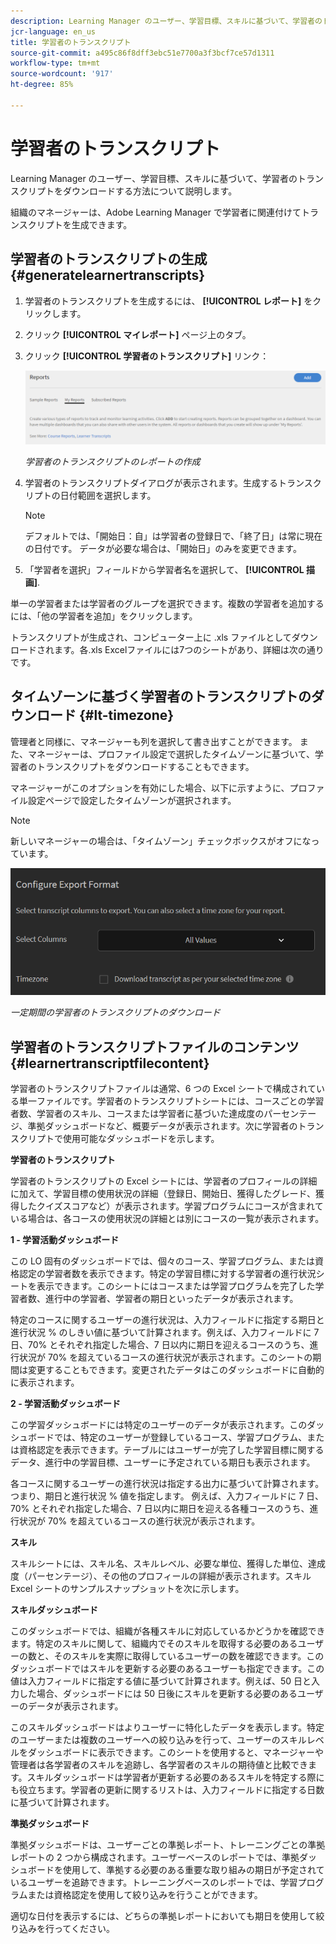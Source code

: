 ```yaml
---
description: Learning Manager のユーザー、学習目標、スキルに基づいて、学習者のトランスクリプトをダウンロードする方法について説明します。
jcr-language: en_us
title: 学習者のトランスクリプト
source-git-commit: a495c86f8dff3ebc51e7700a3f3bcf7ce57d1311
workflow-type: tm+mt
source-wordcount: '917'
ht-degree: 85%

---
```




# 学習者のトランスクリプト

Learning Manager のユーザー、学習目標、スキルに基づいて、学習者のトランスクリプトをダウンロードする方法について説明します。

組織のマネージャーは、Adobe Learning Manager で学習者に関連付けてトランスクリプトを生成できます。

## 学習者のトランスクリプトの生成 {#generatelearnertranscripts}

1. 学習者のトランスクリプトを生成するには、 **[!UICONTROL レポート]** をクリックします。
1. クリック **[!UICONTROL マイレポート]** ページ上のタブ。
1. クリック **[!UICONTROL 学習者のトランスクリプト]** リンク：

   ![](assets/learner-transcripts.png)

   *学習者のトランスクリプトのレポートの作成*

1. 学習者のトランスクリプトダイアログが表示されます。生成するトランスクリプトの日付範囲を選択します。

   >[!NOTE]
   >
   >デフォルトでは、「開始日：自」は学習者の登録日で、「終了日」は常に現在の日付です。 データが必要な場合は、「開始日」のみを変更できます。

1. 「学習者を選択」フィールドから学習者名を選択して、 **[!UICONTROL 描画]**.

単一の学習者または学習者のグループを選択できます。複数の学習者を追加するには、「他の学習者を追加」をクリックします。

トランスクリプトが生成され、コンピューター上に .xls ファイルとしてダウンロードされます。各.xls Excelファイルには7つのシートがあり、詳細は次の通りです。

## タイムゾーンに基づく学習者のトランスクリプトのダウンロード {#lt-timezone}

管理者と同様に、マネージャーも列を選択して書き出すことができます。 また、マネージャーは、プロファイル設定で選択したタイムゾーンに基づいて、学習者のトランスクリプトをダウンロードすることもできます。

マネージャーがこのオプションを有効にした場合、以下に示すように、プロファイル設定ページで設定したタイムゾーンが選択されます。

>[!NOTE]
>
>新しいマネージャーの場合は、「タイムゾーン」チェックボックスがオフになっています。

![](assets/image030.png)

*一定期間の学習者のトランスクリプトのダウンロード*

## 学習者のトランスクリプトファイルのコンテンツ {#learnertranscriptfilecontent}

学習者のトランスクリプトファイルは通常、6 つの Excel シートで構成されている単一ファイルです。学習者のトランスクリプトシートには、コースごとの学習者数、学習者のスキル、コースまたは学習者に基づいた達成度のパーセンテージ、準拠ダッシュボードなど、概要データが表示されます。次に学習者のトランスクリプトで使用可能なダッシュボードを示します。

**学習者のトランスクリプト**

学習者のトランスクリプトの Excel シートには、学習者のプロフィールの詳細に加えて、学習目標の使用状況の詳細（登録日、開始日、獲得したグレード、獲得したクイズスコアなど）が表示されます。学習プログラムにコースが含まれている場合は、各コースの使用状況の詳細とは別にコースの一覧が表示されます。

**1 - 学習活動ダッシュボード**

この LO 固有のダッシュボードでは、個々のコース、学習プログラム、または資格認定の学習者数を表示できます。特定の学習目標に対する学習者の進行状況シートを表示できます。このシートにはコースまたは学習プログラムを完了した学習者数、進行中の学習者、学習者の期日といったデータが表示されます。

特定のコースに関するユーザーの進行状況は、入力フィールドに指定する期日と進行状況 % のしきい値に基づいて計算されます。例えば、入力フィールドに 7 日、70% とそれぞれ指定した場合、7 日以内に期日を迎えるコースのうち、進行状況が 70% を超えているコースの進行状況が表示されます。このシートの期間は変更することもできます。変更されたデータはこのダッシュボードに自動的に表示されます。

**2 - 学習活動ダッシュボード**

この学習ダッシュボードには特定のユーザーのデータが表示されます。このダッシュボードでは、特定のユーザーが登録しているコース、学習プログラム、または資格認定を表示できます。テーブルにはユーザーが完了した学習目標に関するデータ、進行中の学習目標、ユーザーに予定されている期日も表示されます。

各コースに関するユーザーの進行状況は指定する出力に基づいて計算されます。つまり、期日と進行状況 % 値を指定します。 例えば、入力フィールドに 7 日、70% とそれぞれ指定した場合、7 日以内に期日を迎える各種コースのうち、進行状況が 70% を超えているコースの進行状況が表示されます。

**スキル**

スキルシートには、スキル名、スキルレベル、必要な単位、獲得した単位、達成度（パーセンテージ）、その他のプロフィールの詳細が表示されます。スキル Excel シートのサンプルスナップショットを次に示します。

**スキルダッシュボード**

このダッシュボードでは、組織が各種スキルに対応しているかどうかを確認できます。特定のスキルに関して、組織内でそのスキルを取得する必要のあるユーザーの数と、そのスキルを実際に取得しているユーザーの数を確認できます。このダッシュボードではスキルを更新する必要のあるユーザーも指定できます。この値は入力フィールドに指定する値に基づいて計算されます。例えば、50 日と入力した場合、ダッシュボードには 50 日後にスキルを更新する必要のあるユーザーのデータが表示されます。

このスキルダッシュボードはよりユーザーに特化したデータを表示します。特定のユーザーまたは複数のユーザーへの絞り込みを行って、ユーザーのスキルレベルをダッシュボードに表示できます。このシートを使用すると、マネージャーや管理者は各学習者のスキルを追跡し、各学習者のスキルの期待値と比較できます。スキルダッシュボードは学習者が更新する必要のあるスキルを特定する際にも役立ちます。学習者の更新に関するリストは、入力フィールドに指定する日数に基づいて計算されます。

**準拠ダッシュボード**

準拠ダッシュボードは、ユーザーごとの準拠レポート、トレーニングごとの準拠レポートの 2 つから構成されます。ユーザーベースのレポートでは、準拠ダッシュボードを使用して、準拠する必要のある重要な取り組みの期日が予定されているユーザーを追跡できます。トレーニングベースのレポートでは、学習プログラムまたは資格認定を使用して絞り込みを行うことができます。

適切な日付を表示するには、どちらの準拠レポートにおいても期日を使用して絞り込みを行ってください。
